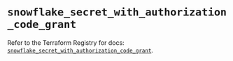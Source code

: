 # `snowflake_secret_with_authorization_code_grant`

Refer to the Terraform Registry for docs: [`snowflake_secret_with_authorization_code_grant`](https://registry.terraform.io/providers/snowflakedb/snowflake/2.3.0/docs/resources/secret_with_authorization_code_grant).
